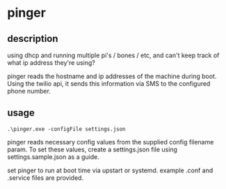 # pinger

## description
using dhcp and running multiple pi's / bones / etc, and can't keep track of what ip address they're using? 

pinger reads the hostname and ip addresses of the machine during boot. Using the twilio api, it sends this information via SMS to the configured phone number. 

## usage

```.\pinger.exe -configFile settings.json```

pinger reads necessary config values from the supplied config filename param. To set these values, create a settings.json file using settings.sample.json as a guide.

set pinger to run at boot time via upstart or systemd. example .conf and .service files are provided.
